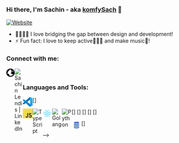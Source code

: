 ### Hi there, I'm Sachin - aka [komfySach][website] 👋

[![Website](https://img.shields.io/website?label=sachinlendis.dev&style=for-the-badge&url=https%3A%2F%2Fsachinlendis.dev)](https://sachinlendis.dev)

- 🎨👨🏾‍💻 I love bridging the gap between design and development!
- ⚡ Fun fact: I love to keep active🏃🏾‍♂️ and make music🎹!

### Connect with me:

[<img align="left" alt="sachinlendis.dev" width="22px" src="https://raw.githubusercontent.com/iconic/open-iconic/master/svg/globe.svg" />][website]
[<img align="left" alt="Sachin Lendis | LinkedIn" width="22px" src="https://cdn.jsdelivr.net/npm/simple-icons@v3/icons/linkedin.svg" />][linkedin]

<br />

### Languages and Tools:

[<img align="left" alt="Visual Studio Code" width="26px" src="https://raw.githubusercontent.com/github/explore/80688e429a7d4ef2fca1e82350fe8e3517d3494d/topics/visual-studio-code/visual-studio-code.png" />]
<!-- [<img align="left" alt="HTML5" width="26px" src="https://raw.githubusercontent.com/github/explore/80688e429a7d4ef2fca1e82350fe8e3517d3494d/topics/html/html.png" />]
[<img align="left" alt="CSS3" width="26px" src="https://raw.githubusercontent.com/github/explore/80688e429a7d4ef2fca1e82350fe8e3517d3494d/topics/css/css.png" />]
[<img align="left" alt="Tailwind" width="26px" src="https://tailwindcss.com/_next/static/media/tailwindcss-mark.79614a5f61617ba49a0891494521226b.svg" />] -->
[<img align="left" alt="JavaScript" width="26px" src="https://raw.githubusercontent.com/github/explore/80688e429a7d4ef2fca1e82350fe8e3517d3494d/topics/javascript/javascript.png" />]
[<img align="left" alt="TypeScript" width="26px" src="https://github.com/abranhe/programming-languages-logos/blob/master/src/typescript/typescript.png" />]
[<img align="left" alt="React" width="26px" src="https://raw.githubusercontent.com/github/explore/80688e429a7d4ef2fca1e82350fe8e3517d3494d/topics/react/react.png" />]
[<img align="left" alt="Golang" width="26px" src="https://github.com/abranhe/programming-languages-logos/blob/master/src/go/go.png" />]
[<img align="left" alt="Python" width="26px" src="https://github.com/abranhe/programming-languages-logos/blob/master/src/python/python.png" />]
<!-- [<img align="left" alt="GraphQL" width="26px" src="https://raw.githubusercontent.com/github/explore/80688e429a7d4ef2fca1e82350fe8e3517d3494d/topics/graphql/graphql.png" />]
[<img align="left" alt="Node.js" width="26px" src="https://raw.githubusercontent.com/github/explore/80688e429a7d4ef2fca1e82350fe8e3517d3494d/topics/nodejs/nodejs.png" />] -->
[<img align="left" alt="SQL" width="26px" src="https://raw.githubusercontent.com/github/explore/80688e429a7d4ef2fca1e82350fe8e3517d3494d/topics/sql/sql.png" />]
<!-- [<img align="left" alt="MySQL" width="26px" src="https://raw.githubusercontent.com/github/explore/80688e429a7d4ef2fca1e82350fe8e3517d3494d/topics/mysql/mysql.png" />]
[<img align="left" alt="MongoDB" width="26px" src="https://raw.githubusercontent.com/github/explore/80688e429a7d4ef2fca1e82350fe8e3517d3494d/topics/mongodb/mongodb.png" />]
[<img align="left" alt="Git" width="26px" src="https://raw.githubusercontent.com/github/explore/80688e429a7d4ef2fca1e82350fe8e3517d3494d/topics/git/git.png" />]
[<img align="left" alt="GitHub" width="26px" src="https://raw.githubusercontent.com/github/explore/78df643247d429f6cc873026c0622819ad797942/topics/github/github.png" />]
[<img align="left" alt="Terminal" width="26px" src="https://raw.githubusercontent.com/github/explore/80688e429a7d4ef2fca1e82350fe8e3517d3494d/topics/terminal/terminal.png" />] --> -->

<!-- <br /> -->

<!-- <details>
  <summary>:zap: GitHub Stats</summary>

  <img align="left" alt="codeSTACKr's GitHub Stats" src="https://github-readme-stats.vercel.app/api?username=komfysach" />

</details> -->

[website]: https://sachinlendis.dev
<!-- [twitter]: https://twitter.com/get_komfy -->
<!-- [instagram]: https://www.instagram.com/komfy_ko/ -->
[linkedin]: https://www.linkedin.com/in/sachin-lendis-879634129/
